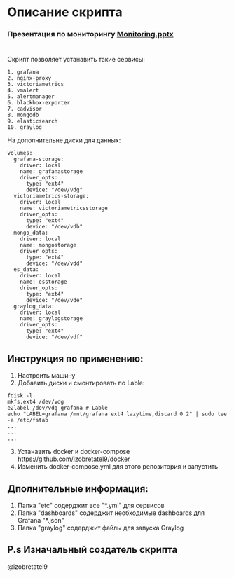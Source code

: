# Описание скрипта

### Презентация по мониторингу [Monitoring.pptx](https://github.com/izobretatel9/monitoring/blob/main/Monitoring.pptx "click")
#
Скрипт позволяет устанавить такие сервисы:
```
1. grafana
2. nginx-proxy
3. victoriametrics
4. vmalert
5. alertmanager
6. blackbox-exporter
7. cadvisor
8. mongodb
9. elasticsearch
10. graylog
```
На дополнительне диски для данных:
```
volumes:
  grafana-storage:
    driver: local
    name: grafanastorage
    driver_opts:
      type: "ext4"
      device: "/dev/vdg"
  victoriametrics-storage:
    driver: local
    name: victoriametricsstorage
    driver_opts:
      type: "ext4"
      device: "/dev/vdb"
  mongo_data:
    driver: local
    name: mongostorage
    driver_opts:
      type: "ext4"
      device: "/dev/vdd"
  es_data:
    driver: local
    name: esstorage
    driver_opts:
      type: "ext4"
      device: "/dev/vde"
  graylog_data:
    driver: local
    name: graylogstorage
    driver_opts:
      type: "ext4"
      device: "/dev/vdf"
```
## Инструкция по применению: 

1. Настроить машину
2. Добавить диски и смонтировать по Lable:
```
fdisk -l
mkfs.ext4 /dev/vdg
e2label /dev/vdg grafana # Lable
echo "LABEL=grafana /mnt/grafana ext4 lazytime,discard 0 2" | sudo tee -a /etc/fstab
...
...
...
```
3. Устанавить docker и docker-compose
https://github.com/izobretatel9/docker
4. Изменить docker-compose.yml для этого репозитория и запустить
## Дполнительные информация: 

1. Папка "etc" содерджит все "*.yml" для сервисов
2. Папка "dashboards" содерджит необходимые dashboards для Grafana "*.json"
3. Папка "graylog" содерджит файлы для запуска Graylog

## P.s Изначальный создатель скрипта

@izobretatel9